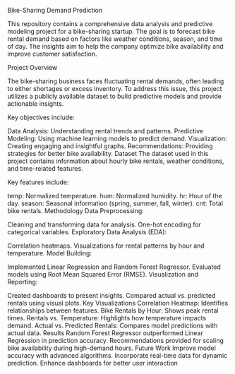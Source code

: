 Bike-Sharing Demand Prediction

This repository contains a comprehensive data analysis and predictive modeling project for a bike-sharing startup. The goal is to forecast bike rental demand based on factors like weather conditions, season, and time of day. The insights aim to help the company optimize bike availability and improve customer satisfaction.

Project Overview

The bike-sharing business faces fluctuating rental demands, often leading to either shortages or excess inventory. To address this issue, this project utilizes a publicly available dataset to build predictive models and provide actionable insights.

Key objectives include:

Data Analysis:
Understanding rental trends and patterns.
Predictive Modeling: Using machine learning models to predict demand.
Visualization: Creating engaging and insightful graphs.
Recommendations: Providing strategies for better bike availability.
Dataset
The dataset used in this project contains information about hourly bike rentals, weather conditions, and time-related features.

Key features include:

temp: Normalized temperature.
hum: Normalized humidity.
hr: Hour of the day.
season: Seasonal information (spring, summer, fall, winter).
cnt: Total bike rentals.
Methodology
Data Preprocessing:

Cleaning and transforming data for analysis.
One-hot encoding for categorical variables.
Exploratory Data Analysis (EDA):

Correlation heatmaps.
Visualizations for rental patterns by hour and temperature.
Model Building:

Implemented Linear Regression and Random Forest Regressor.
Evaluated models using Root Mean Squared Error (RMSE).
Visualization and Reporting:

Created dashboards to present insights.
Compared actual vs. predicted rentals using visual plots.
Key Visualizations
Correlation Heatmap: Identifies relationships between features.
Bike Rentals by Hour: Shows peak rental times.
Rentals vs. Temperature: Highlights how temperature impacts demand.
Actual vs. Predicted Rentals: Compares model predictions with actual data.
Results
Random Forest Regressor outperformed Linear Regression in prediction accuracy.
Recommendations provided for scaling bike availability during high-demand hours.
Future Work
Improve model accuracy with advanced algorithms.
Incorporate real-time data for dynamic prediction.
Enhance dashboards for better user interaction
